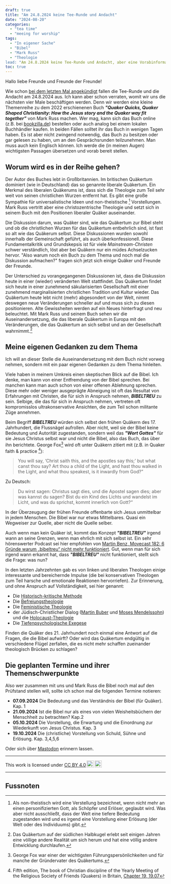 ```yaml
---
draft: true
title: "Am 24.8.2024 keine Tee-Runde und Andacht"
date: "2024-08-20"
categories:
  - "tea time"
  - "meeing for worship"
tags:
  - "In eigener Sache"
  - "Bibel"
  - "Mark Russ"
  - "Theologie
lead: "Am 24.8.2024 keine Tee-Runde und Andacht, aber eine Vorabinformation"
toc: true
---
```


Hallo liebe Freunde und Freunde der Freunde!

Wie schon [bei dem letzten Mal angekündigt](https://quaker-kr.de/post/2024/07-24/)
fallen die Tee-Runde und die Andacht am 24.8.2024 aus. Ich kann aber schon
verraten, womit wir uns die nächsten vier Male beschäftigen werden. Denn wir
werden eine kleine Themenreihe zu dem 2022 erschienenen Buch ***"Quaker Quicks, Quaker Shaped Christianity: How the Jesus story and the Quaker way fit together"***
von Mark Russ machen. Wer mag, kann sich das Buch online (z.B. bei
[bookzilla.de](https://www.bookzilla.de/shop/article/48922376/mark_russ_quaker_quicks_quaker_shaped_christianity.html))
bestellen oder auch analog bei einem lokalen Buchhändler kaufen. In beiden
Fällen solltet ihr das Buch in wenigen Tagen haben. Es ist aber nicht zwingend
notwendig, das Buch zu besitzen oder gar gelesen zu haben, um an den
Gesprächsrunden teilzunehmen. Man muss auch kein Englisch können. Ich werde
die (in meinen Augen) wichtigsten Passagen übersetzen und vorab bereit stellen.

## Worum wird es in der Reihe gehen?

Der Autor des Buches lebt in Großbritannien. Im britischen Quäkertum dominiert
(wie in Deutschland) das so genannte liberale Quäkertum. Ein Merkmal des
liberalen Quäkerums ist, dass sich die Theologie zum Teil sehr weit von seinen
christlichen Wurzen entfernt hat. Es gibt eine große Sympathie für
universalistische Ideen und non-theistische [^foot001] Vorstellungen. Mark Russ
vertritt aber eine christozentrische Theologie und setzt sich in seinem Buch
mit den Positionen liberaler Quäker auseinander.

Die Diskussion darum, was Quäker sind, wie das Quäkertum zur Bibel steht
und ob die christlichen Wurzen für das Quäkertum entbehrlich sind, ist fast
so alt wie das Quäkerum selbst. Diese Diskussionen wurden sowohl innerhalb
der Gemeinschaft geführt, als auch überkonfessionell. Diese Fundamentalkritik
und Grundskepsis ist für viele *Mainstream-Christen* schwer verständlich, löst
aber bei Quäkern nur ein müdes Achselzucken hervor. "Also warum noch ein
Buch zu dem Thema und noch mal die Diskussion aufmachen?" fragen sich jetzt
sich einige Quäker und Freunde der Freunde.

Der Unterschied zu vorangegangenen Diskussionen ist, dass die Diskussion
heute in einer (wieder) veränderten Welt stattfindet. Das Quäkertum findet sich
heute in einer zunehmend säkularisierten Gesellschaft mit einer zunehmend
marginalisierten christlichen Tradition und Kultur wieder. Das Quäkertum heute
lebt nicht (mehr) abgesondert von der Welt, nimmt deswegen neue Veränderungen
schneller auf und muss sich zu diesen positionieren. Alte Gewissheiten werden
auf ein Neues hinterfragt und neu beleuchtet. Mit Mark Russ und seinem
Buch sehen wir die Auseinandersetzung, die das liberale Quäkertum in Europa
mit den Veränderungen, die das Quäkertum an sich selbst und an der Gesellschaft
wahrnimmt.[^foot003]

## Meine eigenen Gedanken zu dem Thema

Ich will an dieser Stelle die Auseinandersetzung mit dem Buch nicht vorweg
nehmen, sondern mit ein paar eigenen Gedanken zu dem Thema hinleiten.

Viele haben in meinem Umkreis einen skeptischen Blick auf die Bibel. Ich denke,
man kann von einer Entfremdung von der Bibel sprechen. Bei manchen kann man auch
schon von einer offenen Ablehnung sprechen. Diese mehr oder weniger ausgeprägte
Abneigung ist oft das Resultat von Erfahrungen mit Christen, die für sich in
Anspruch nehmen, ***BIBELTREU*** zu sein. Selbige, die das für sich in Anspruch
nehmen, vertreten oft kompromisslos ultrakonservative Ansichten, die zum Teil
schon militante Züge annehmen.

Beim Begriff ***BIBELTREU*** würden sich selbst den frühen Quäkern des
17. Jahrhundert, die Flussnägel aufrollen. Aber nicht, weil sie der Bibel
keine Bedeutung und Autorität zugestanden, sondern weil das ***"Wort Gottes"***
für sie Jesus Christus selbst war und nicht die Bibel, also das Buch, das über
ihn berichtete. George Fox[^foot004] wird oft unter Quäkern zitiert mit
(z.B. in Quaker faith & practice [^foot002]):

> You will say, ‘Christ saith this, and the apostles say this;’ but what canst thou say? Art thou a child of the Light, and hast thou walked in the Light, and what thou speakest, is it inwardly from God?”

Zu Deutsch:

> Du wirst sagen: Christus sagt dies, und die Apostel sagen dies; aber was kannst du sagen? Bist du ein Kind des Lichts und wandelst im Licht, und was du sprichst, kommt innerlich von Gott?“

In der Überzeugung der frühen Freunde offenbarte sich Jesus unmittelbar
in jedem Menschen. Die Bibel war nur etwas Mittelbares. Quasi ein Wegweiser
zur Quelle, aber nicht die Quelle selber.

Auch wenn man kein Quäker ist, kommt das Konzept ***"BIBELTREU"*** irgend
wann an seine Grenzen, wenn man ehrlich mit sich selbst ist. Ein sehr
hörenswerter Podcast sei hier empfohlen von [Martin Benz, Movecast 182: 6 Gründe warum „bibeltreu“ nicht mehr funktioniert](https://movecast.de/movecast-182-6-gruende-warum-bibeltreu-nicht-mehr-funktioniert/).
Gut, wenn man für sich irgend wann erkannt hat, dass ***"BIBELTREU"*** nicht
funktioniert, stellt sich die Frage: was nun?

In den letzten Jahrzehnten gab es von linken und liberalen Theologen einige
interessante und bereichernde Impulse (die bei konservativen Theologen zum Teil
harsche und emotionale Reaktionen hervorriefen). Zur Erinnerung, und ohne
Anspruch auf Vollständigkeit, sei hier genannt:

* Die [Historisch-kritische Methode](https://de.wikipedia.org/wiki/Historisch-kritische_Methode_\(Theologie\))
* Die [Befreiungstheologie](https://de.wikipedia.org/wiki/Befreiungstheologie)
* Die [Feministische Theologie](https://de.wikipedia.org/wiki/Feministische_Theologie)
* der Jüdisch-Christlicher Dialog ([Martin Buber](https://de.wikipedia.org/wiki/Martin_Buber) und [Moses Mendelssohn](https://de.wikipedia.org/wiki/Moses_Mendelssohn)) und die [Holocaust-Theologie](https://de.wikipedia.org/wiki/Holocaust-Theologie)
* Die [Tiefenpsychologische Exegese](https://de.wikipedia.org/wiki/Tiefenpsychologische_Exegese)

Finden die Quäker des 21. Jahrhundert noch einmal eine Antwort auf die
Fragen, die die Bibel aufwirft? Oder wird das Quäkertum endgültig in
verschiedene Flügel zerfallen, die es nicht mehr schaffen zueinander
theologisch Brücken zu schlagen?

## Die geplanten Termine und ihrer Themenschwerpunkte

Also wer zusammen mit uns und Mark Russ die Bibel noch mal auf den Prüfstand
stellen will, sollte ich schon mal die folgenden Termine notieren:

* **07.09.2024** Die Bedeutung und das Verständnis der Bibel (für Quäker). Kap. 1
* **21.09.2024** Ist die Bibel nur als eines von vielen Weisheitsbüchern der Menschheit zu betrachten? Kap.2
* **05.10.2024** Die Vorstellung, die Erwartung und die Einordnung zur Wiederkunft von Jesus Christus. Kap. 3
* **19.10.2024** Die (christliche) Vorstellung von Schuld, Sühne und Erlösung. Kap. 3,4,5,6

Oder sich über [Mastodon](https://krefeld.life/@quaker) erinnern lassen.

---

<p xmlns:cc="http://creativecommons.org/ns#" >This work is licensed under <a href="https://creativecommons.org/licenses/by/4.0/?ref=chooser-v1" target="\_blank" rel="license noopener noreferrer" style="display:inline-block;">CC BY 4.0<img style="height:22px!important;margin-left:3px;vertical-align:text-bottom;" src="https://mirrors.creativecommons.org/presskit/icons/cc.svg?ref=chooser-v1" alt=""><img style="height:22px!important;margin-left:3px;vertical-align:text-bottom;" src="https://mirrors.creativecommons.org/presskit/icons/by.svg?ref=chooser-v1" alt=""></a></p>

---

## Fussnoten

[^foot001]: Als non-theistisch wird eine Verstellung bezeichnet, wenn nicht mehr an einen personifizierten Gott, als Schöpfer und Erlöser, geglaubt wird. Was aber nicht ausschließt, dass der Welt eine tiefere Bedeutung zugestanden wird und es irgend eine Vorstellung einer Erlösung (der Welt oder des Individuums) gibt.

[^foot002]: Fifth edition, The book of Christian discipline of the Yearly Meeting of the Religious Society of Friends (Quakers) in Britain, [Chapter 19, 19.07](https://qfp.quaker.org.uk/passage/19-07/)

[^foot003]: Das Quäkertum auf der südlichen Halbkugel erlebt seit einigen Jahren eine völlige andere Realität um sich herum und hat eine völlig andere Entwicklung durchlaufen.

[^foot004]: George Fox war einer der wichtigsten Führungspersönlichkeiten und für manche der Gründervater des Quäkertums.